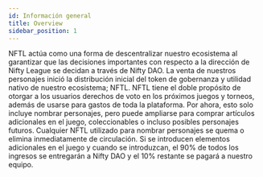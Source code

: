 ```yaml
---
id: Información general
title: Overview
sidebar_position: 1
---
```


NFTL actúa como una forma de descentralizar nuestro ecosistema al garantizar que las decisiones importantes con respecto a la dirección de Nifty League se decidan a través de Nifty DAO. La venta de nuestros personajes inició la distribución inicial del token de gobernanza y utilidad nativo de nuestro ecosistema; NFTL. NFTL tiene el doble propósito de otorgar a los usuarios derechos de voto en los próximos juegos y torneos, además de usarse para gastos de toda la plataforma. Por ahora, esto solo incluye nombrar personajes, pero puede ampliarse para comprar artículos adicionales en el juego, coleccionables o incluso posibles personajes futuros. Cualquier NFTL utilizado para nombrar personajes se quema o elimina inmediatamente de circulación. Si se introducen elementos adicionales en el juego y cuando se introduzcan, el 90% de todos los ingresos se entregarán a Nifty DAO y el 10% restante se pagará a nuestro equipo.
